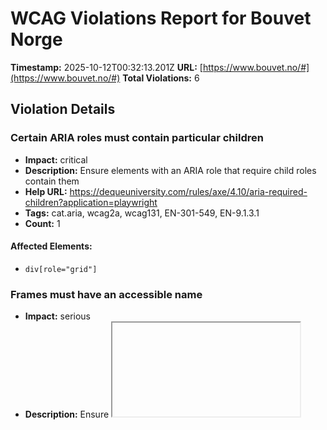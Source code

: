 # WCAG Violations Report for Bouvet Norge

**Timestamp:** 2025-10-12T00:32:13.201Z
**URL:** [https://www.bouvet.no/#](https://www.bouvet.no/#)
**Total Violations:** 6

## Violation Details

### Certain ARIA roles must contain particular children

- **Impact:** critical
- **Description:** Ensure elements with an ARIA role that require child roles contain them
- **Help URL:** https://dequeuniversity.com/rules/axe/4.10/aria-required-children?application=playwright
- **Tags:** cat.aria, wcag2a, wcag131, EN-301-549, EN-9.1.3.1
- **Count:** 1

#### Affected Elements:

- `div[role="grid"]`

### Frames must have an accessible name

- **Impact:** serious
- **Description:** Ensure <iframe> and <frame> elements have an accessible name
- **Help URL:** https://dequeuniversity.com/rules/axe/4.10/frame-title?application=playwright
- **Tags:** cat.text-alternatives, wcag2a, wcag412, section508, section508.22.i, TTv5, TT12.d, EN-301-549, EN-9.4.1.2
- **Count:** 1

#### Affected Elements:

- `#widget2`

### Document should not have more than one banner landmark

- **Impact:** moderate
- **Description:** Ensure the document has at most one banner landmark
- **Help URL:** https://dequeuniversity.com/rules/axe/4.10/landmark-no-duplicate-banner?application=playwright
- **Tags:** cat.semantics, best-practice
- **Count:** 1

#### Affected Elements:

- `#js-header-navigation`

### Landmarks should have a unique role or role/label/title (i.e. accessible name) combination

- **Impact:** moderate
- **Description:** Ensure landmarks are unique
- **Help URL:** https://dequeuniversity.com/rules/axe/4.10/landmark-unique?application=playwright
- **Tags:** cat.semantics, best-practice
- **Count:** 2

#### Affected Elements:

- `#js-header-navigation`
- `.main-header-mobile`

### Links must have discernible text

- **Impact:** serious
- **Description:** Ensure links have discernible text
- **Help URL:** https://dequeuniversity.com/rules/axe/4.10/link-name?application=playwright
- **Tags:** cat.name-role-value, wcag2a, wcag244, wcag412, section508, section508.22.a, TTv5, TT6.a, EN-301-549, EN-9.2.4.4, EN-9.4.1.2, ACT
- **Count:** 2

#### Affected Elements:

- `.main-header-small-item.main-header-link:nth-child(8) > a[href$="www.bouvet.se"]`
- `.main-header-small-item.main-header-link:nth-child(9) > a[href$="en.bouvet.no"]`

### All page content should be contained by landmarks

- **Impact:** moderate
- **Description:** Ensure all page content is contained by landmarks
- **Help URL:** https://dequeuniversity.com/rules/axe/4.10/region?application=playwright
- **Tags:** cat.keyboard, best-practice
- **Count:** 47

#### Affected Elements:

- `.cookie-panel-banner__title`
- `.cookie-panel-banner__description`
- `.main-header-small-item.main-header-link:nth-child(1)`
- `.main-header-small-item.main-header-link:nth-child(2)`
- `.main-header-small-item.main-header-link:nth-child(3)`
- `.main-header-small-item.main-header-link:nth-child(4)`
- `.main-header-small-item.main-header-link:nth-child(5)`
- `.main-header-small-item.main-header-link:nth-child(6)`
- `.main-header-small-item.main-header-link:nth-child(7)`
- `.layout-container[data-portal-component-type="layout"]:nth-child(1)`
- `section`
- `.section-bottom-space.container-flex-justify-center.util-flex-row`
- `.part-container[data-portal-component-type="part"]:nth-child(4) > .util-flex-column-large.util-flex-row-small.collapsible__button`
- `.block-bottom-space.util-container-padding.util-flex-column`
- `div[role="grid"] > .course-calendar-wrap-row\.is-head`
- `div[role="grid"] > .course-calendar-wrap-row:nth-child(2) > .course-calendar-row.util-flex-row > .course-calendar-name`
- `time[datetime="2025-10-14"]`
- `div[role="grid"] > .course-calendar-wrap-row:nth-child(2) > .course-calendar-row.util-flex-row > .course-calendar-main-category`
- `.course-calendar-wrap-row:nth-child(2) > .course-calendar-row.util-flex-row > .course-calendar-sub-category`
- `div[role="grid"] > .course-calendar-wrap-row:nth-child(3) > .course-calendar-row.util-flex-row > .course-calendar-name`
- `time[datetime="2025-10-23"]`
- `div[role="grid"] > .course-calendar-wrap-row:nth-child(3) > .course-calendar-row.util-flex-row > .course-calendar-main-category`
- `.course-calendar-wrap-row:nth-child(3) > .course-calendar-row.util-flex-row > .course-calendar-sub-category`
- `div[role="grid"] > .course-calendar-wrap-row:nth-child(4) > .course-calendar-row.util-flex-row > .course-calendar-name`
- `.course-calendar-wrap-row:nth-child(4) > .course-calendar-row.util-flex-row > .course-calendar-date > time[datetime="2025-10-30"]`
- `div[role="grid"] > .course-calendar-wrap-row:nth-child(4) > .course-calendar-row.util-flex-row > .course-calendar-main-category`
- `.course-calendar-wrap-row:nth-child(4) > .course-calendar-row.util-flex-row > .course-calendar-sub-category`
- `.course-calendar-wrap-row:nth-child(5) > .course-calendar-row.util-flex-row > .course-calendar-name`
- `.course-calendar-wrap-row:nth-child(5) > .course-calendar-row.util-flex-row > .course-calendar-date > time[datetime="2025-10-30"]`
- `.course-calendar-wrap-row:nth-child(5) > .course-calendar-row.util-flex-row > .course-calendar-main-category`
- `.course-calendar-wrap-row:nth-child(5) > .course-calendar-row.util-flex-row > .course-calendar-sub-category`
- `.course-calendar-wrap-row:nth-child(6) > .course-calendar-row.util-flex-row > .course-calendar-name`
- `.course-calendar-wrap-row:nth-child(6) > .course-calendar-row.util-flex-row > .course-calendar-date > time[datetime="2025-10-30"]`
- `.course-calendar-wrap-row:nth-child(6) > .course-calendar-row.util-flex-row > .course-calendar-main-category`
- `.layout-container__no-gap`
- `.part-container[data-portal-component-type="part"]:nth-child(8)`
- `.related-courses-inner.creme-light > .h3-styling`
- `.related-courses-ingress`
- `.container-flex-justify-center > .course-calendar > .course-calendar-wrap[data-wrap-cols="true"][data-wrap-rows="true"] > .course-calendar-wrap-row\.is-head`
- `.container-flex-justify-center > .course-calendar > .course-calendar-wrap[data-wrap-cols="true"][data-wrap-rows="true"] > .course-calendar-wrap-row:nth-child(2) > .course-calendar-row.util-flex-row > .course-calendar-name`
- `.container-flex-justify-center > .course-calendar > .course-calendar-wrap[data-wrap-cols="true"][data-wrap-rows="true"] > .course-calendar-wrap-row:nth-child(2) > .course-calendar-row.util-flex-row > .course-calendar-date`
- `.container-flex-justify-center > .course-calendar > .course-calendar-wrap[data-wrap-cols="true"][data-wrap-rows="true"] > .course-calendar-wrap-row:nth-child(3) > .course-calendar-row.util-flex-row > .course-calendar-name`
- `.container-flex-justify-center > .course-calendar > .course-calendar-wrap[data-wrap-cols="true"][data-wrap-rows="true"] > .course-calendar-wrap-row:nth-child(3) > .course-calendar-row.util-flex-row > .course-calendar-date`
- `.container-flex-justify-center > .course-calendar > .course-calendar-wrap[data-wrap-cols="true"][data-wrap-rows="true"] > .course-calendar-wrap-row:nth-child(4) > .course-calendar-row.util-flex-row > .course-calendar-name`
- `.container-flex-justify-center > .course-calendar > .course-calendar-wrap[data-wrap-cols="true"][data-wrap-rows="true"] > .course-calendar-wrap-row:nth-child(4) > .course-calendar-row.util-flex-row > .course-calendar-date`
- `.layout-container[data-portal-component-type="layout"]:nth-child(10)`
- `#widget2, #player`
